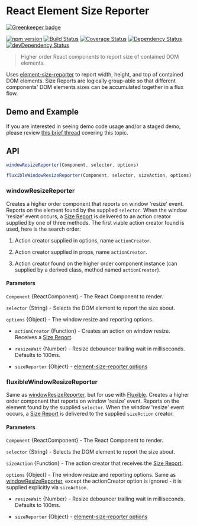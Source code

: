 # React Element Size Reporter

[![Greenkeeper badge](https://badges.greenkeeper.io/localnerve/react-element-size-reporter.svg)](https://greenkeeper.io/)

[![npm version](https://badge.fury.io/js/react-element-size-reporter.svg)](http://badge.fury.io/js/react-element-size-reporter)
[![Build Status](https://travis-ci.org/localnerve/react-element-size-reporter.svg?branch=master)](https://travis-ci.org/localnerve/react-element-size-reporter)
[![Coverage Status](https://coveralls.io/repos/github/localnerve/react-element-size-reporter/badge.svg?branch=master)](https://coveralls.io/github/localnerve/react-element-size-reporter?branch=master)
[![Dependency Status](https://david-dm.org/localnerve/react-element-size-reporter.svg)](https://david-dm.org/localnerve/react-element-size-reporter)
[![devDependency Status](https://david-dm.org/localnerve/react-element-size-reporter/dev-status.svg)](https://david-dm.org/localnerve/react-element-size-reporter#info=devDependencies)

> Higher order React components to report size of contained DOM elements.

Uses [element-size-reporter](https://github.com/localnerve/element-size-reporter) to report width, height, and top of contained DOM elements. Size Reports are logically group-able so that different components' DOM elements sizes can be accumulated together in a flux flow.

## Demo and Example
If you are interested in seeing demo code usage and/or a staged demo, please review [this brief thread](https://github.com/localnerve/react-element-size-reporter/issues/40) covering this topic.  

## API
```javascript
windowResizeReporter(Component, selector, options)

fluxibleWindowResizeReporter(Component, selector, sizeAction, options)
```

### windowResizeReporter
Creates a higher order component that reports on window 'resize' event. Reports on the element found by the supplied `selector`. When the window 'resize' event occurs, a [Size Report](https://github.com/localnerve/element-size-reporter#size-report) is delivered to an action creator supplied by one of three methods. The first viable action creator found is used, here is the search order:

1. Action creator supplied in options, name `actionCreator`.

2. Action creator supplied in props, name `actionCreator`.

3. Action creator found on the higher order component instance (can supplied by a derived class, method named `actionCreator`).

#### Parameters
`Component` {ReactComponent} - The React Component to render.

`selector` {String} - Selects the DOM element to report the size about.

`options` {Object} - The window resize and reporting options.
  * `actionCreator` {Function} - Creates an action on window resize. Receives a [Size Report](https://github.com/localnerve/element-size-reporter#size-report).

  * `resizeWait` {Number} - Resize debouncer trailing wait in milliseconds. Defaults to 100ms.

  * `sizeReporter` {Object} - [element-size-reporter options](https://github.com/localnerve/element-size-reporter#options)

### fluxibleWindowResizeReporter
Same as [windowResizeReporter](#windowResizeReporter), but for use with [Fluxible](http://fluxible.io). Creates a higher order component that reports on window 'resize' event. Reports on the element found by the supplied `selector`. When the window 'resize' event occurs, a [Size Report](https://github.com/localnerve/element-size-reporter#size-report) is delivered to the supplied `sizeAction` creator.

#### Parameters
`Component` {ReactComponent} - The React Component to render.

`selector` {String} - Selects the DOM element to report the size about.

`sizeAction` {Function} - The action creator that receives the [Size Report](https://github.com/localnerve/element-size-reporter#size-report).

`options` {Object} - The window resize and reporting options. Same as [windowResizeReporter](#windowResizeReporter), except the actionCreator option is ignored - it is supplied explicitly via `sizeAction`.

* `resizeWait` {Number} - Resize debouncer trailing wait in milliseconds. Defaults to 100ms.

* `sizeReporter` {Object} - [element-size-reporter options](https://github.com/localnerve/element-size-reporter#options)

